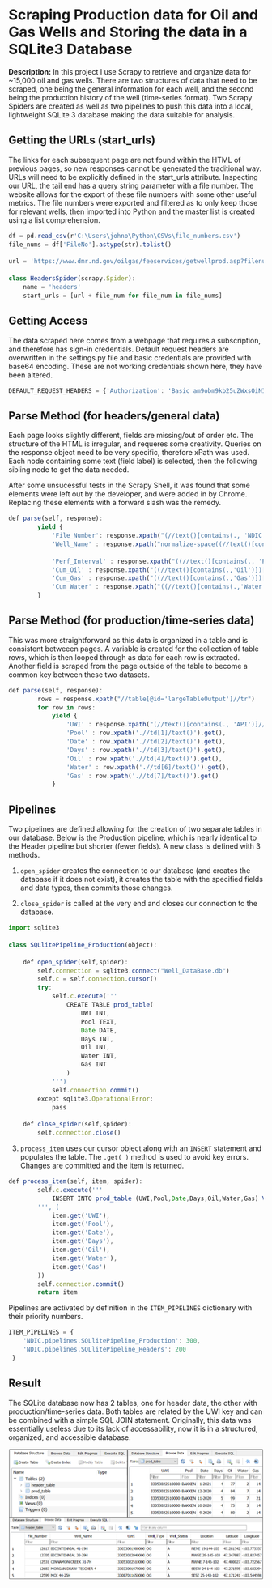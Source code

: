 # Scraping Production data for Oil and Gas Wells and Storing the data in a SQLite3 Database

**Description:** In this project I use Scrapy to retrieve and organize data for ~15,000 oil and gas wells. There are two structures of data that need to be scraped, one being the general information for each well, and the second being the production history of the well (time-series format). Two Scrapy Spiders are created as well as two pipelines to push this data into a local, lightweight SQLite 3 database making the data suitable for analysis. 

## Getting the URLs (start_urls)
The links for each subsequent page are not found within the HTML of previous pages, so new responses cannot be generated the traditional way. URLs will need to be explicitly defined in the start_urls attribute. Inspecting our URL, the tail end has a query string parameter with a file number. The website allows for the export of these file numbers with some other useful metrics. The file numbers were exported and filtered as to only keep those for relevant wells, then imported into Python and the master list is created using a list comprehension.

```javascript
df = pd.read_csv(r'C:\Users\johno\Python\CSVs\file_numbers.csv')
file_nums = df['FileNo'].astype(str).tolist()

url = 'https://www.dmr.nd.gov/oilgas/feeservices/getwellprod.asp?filenumber='

class HeadersSpider(scrapy.Spider):
    name = 'headers'
    start_urls = [url + file_num for file_num in file_nums]
```

## Getting Access
The data scraped here comes from a webpage that requires a subscription, and therefore has sign-in credentials. Default request headers are overwritten in the settings.py file and basic credentials are provided with base64 encoding. These are not working credentials shown here, they have been altered. 

```javascript
DEFAULT_REQUEST_HEADERS = {'Authorization': 'Basic am9obm9kb25uZWxsOiNIdW1ibGU0VFg='}
```

## Parse Method (for headers/general data)
Each page looks slightly different, fields are missing/out of order etc. The structure of the HTML is irregular, and requeres some creativity. Queries on the response object need to be very specific, therefore xPath was used. Each node containing some text (field label) is selected, then the following sibling node to get the data needed.

After some unsucessful tests in the Scrapy Shell, it was found that some <tbody> elements were left out by the developer, and were added in by Chrome. Replacing these elements with a forward slash was the remedy. 

```javascript
def parse(self, response):
        yield {
            'File_Number': response.xpath("(//text()[contains(., 'NDIC File No: ')]//following-sibling::node()/text())[1]").get(),
            'Well_Name' : response.xpath("normalize-space((//text()[contains(., 'Current Well Name: ')]//following-sibling::node()/text())[1])").get(),
                                                                         ...
            'Perf_Interval' : response.xpath("((//text()[contains(., 'Perf')])[1]//following-sibling::node()/text())[1]").get().replace("=","-"),
            'Cum_Oil' : response.xpath("((//text()[contains(.,'Oil')])[1]//following-sibling::node()/text())[1]").get(),
            'Cum_Gas' : response.xpath("((//text()[contains(.,'Gas')])[1]//following-sibling::node()/text())[1]").get(),
            'Cum_Water' : response.xpath("((//text()[contains(.,'Water')])[1]//following-sibling::node()/text())[1]").get()
        }
```

## Parse Method (for production/time-series data)
This was more straightforward as this data is organized in a table and is consistent betweeen pages. A variable is created for the collection of table rows, which is then looped through as data for each row is extracted. Another field is scraped from the page outside of the table to become a common key between these two datasets. 

```javascript
def parse(self, response):
        rows = response.xpath("//table[@id='largeTableOutput']//tr")
        for row in rows:
            yield {
                'UWI' : response.xpath("(//text()[contains(., 'API')]//following-sibling::node()/text())[1]").get().replace("-",""),
                'Pool' : row.xpath('.//td[1]/text()').get(),
                'Date' : row.xpath('.//td[2]/text()').get(),
                'Days' : row.xpath('.//td[3]/text()').get(),
                'Oil' : row.xpath('.//td[4]/text()').get(),
                'Water' : row.xpath('.//td[6]/text()').get(),
                'Gas' : row.xpath('.//td[7]/text()').get()
            }
```

## Pipelines
Two pipelines are defined allowing for the creation of two separate tables in our database. Below is the Production pipeline, which is nearly identical to the Header pipeline but shorter (fewer fields). A new class is defined with 3 methods. 

1) `open_spider` creates the connection to our database (and creates the database if it does not exist), it creates the table with the specified fields and data types, then commits those changes. 

2) `close_spider` is called at the very end and closes our connection to the database. 

```javascript
import sqlite3

class SQLlitePipeline_Production(object):
   
    def open_spider(self,spider):
        self.connection = sqlite3.connect("Well_DataBase.db")
        self.c = self.connection.cursor()
        try:
            self.c.execute('''
                CREATE TABLE prod_table(
                    UWI INT,
                    Pool TEXT,
                    Date DATE,
                    Days INT,
                    Oil INT,
                    Water INT,
                    Gas INT
                )
            ''')
            self.connection.commit()
        except sqlite3.OperationalError:
            pass

    def close_spider(self,spider):
        self.connection.close()
```

3) `process_item` uses our cursor object along with an `INSERT` statement and populates the table. The `.get( )` method is used to avoid key errors. Changes are committed and the item is returned.

```javascript
def process_item(self, item, spider):
        self.c.execute('''
            INSERT INTO prod_table (UWI,Pool,Date,Days,Oil,Water,Gas) VALUES(?,?,?,?,?,?,?)
        ''', (
            item.get('UWI'),
            item.get('Pool'),
            item.get('Date'),
            item.get('Days'),
            item.get('Oil'),
            item.get('Water'),
            item.get('Gas')
        ))
        self.connection.commit()
        return item
```

Pipelines are activated by definition in the `ITEM_PIPELINES` dictionary with their priority numbers. 

```javascript
ITEM_PIPELINES = {
    'NDIC.pipelines.SQLlitePipeline_Production': 300,
    'NDIC.pipelines.SQLlitePipeline_Headers': 200
 }
```

## Result
The SQLite database now has 2 tables, one for header data, the other with production/time-series data. Both tables are related by the UWI key and can be combined with a simple SQL JOIN statement. Originally, this data was essentially useless due to its lack of accessability, now it is in a structured, organized, and accessible database. 

<img src="/images/scrapy/database_result.PNG?raw=true"/>



